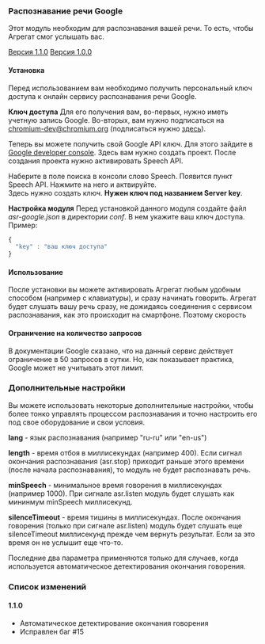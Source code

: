 ### Распознавание речи Google
Этот модуль необходим для распознавания вашей речи. То есть, чтобы Агрегат смог услышать вас.

[Версия 1.1.0](https://bintray.com/artifact/download/uzyovoys/aggregate/com/aggregate/asr-google/1.1.0/asr-google-1.1.0.jar)
[Версия 1.0.0](https://bintray.com/artifact/download/uzyovoys/aggregate/com/aggregate/asr-google/1.0.0/asr-google-1.0.0.jar)

#### Установка
Перед использованием вам необходимо получить персональный ключ доступа к онлайн сервису распознавания речи Google.

**Ключ доступа**
Для его получения вам, во-первых, нужно иметь учетную запись Google. Во-вторых, вам нужно подписаться на chromium-dev@chromium.org (подписаться нужно [здесь](https://groups.google.com/a/chromium.org/forum/?fromgroups#!forum/chromium-dev)).

Теперь вы можете получить свой Google API ключ. Для этого зайдите в [Google developer console](http://cloud.google.com/console). Здесь вам нужно создать проект. После создания проекта нужно активировать Speech API.  

Наберите в поле поиска в консоли слово Speech. Появится пункт Speech API. Нажмите на него и актвируйте.  
Здесь нужно создать ключ. **Нужен ключ под названием Server key**.

**Настройка модуля**
Перед установкой данного модуля создайте файл _asr-google.json_ в директории _conf_. В нем укажите ваш ключ доступа. Пример:

```javascript
{
  "key" : "ваш ключ доступа"
}
```

#### Использование
После установки вы можете активировать Агрегат любым удобным способом (например с клавиатуры), и сразу начинать говорить. Агрегат будет слушать вашу речь сразу, не дожидаясь соединения с сервисом распознавания, как это происходит на смартфоне. Поэтому скорость

#### Ограничение на количество запросов
В документации Google сказано, что на данный сервис действует ограничение в 50 запросов в сутки. Но, как показывает практика, Google может не учитывать этот лимит.

### Дополнительные настройки
Вы можете использовать некоторые дополнительные настройки, чтобы более тонко управлять процессом распознавания и точно настроить его под свое оборудование и свои условия.

**lang** - язык распознавания (например "ru-ru" или "en-us")

**length** - время отбоя в миллисекундах (например 400). Если сигнал окончания распознавания (asr.stop) приходит раньше этого времени (после начала распознавания), то модуль не будет распознавать речь.

**minSpeech** - минимальное время говорения в миллисекундах (например 1000). При сигнале asr.listen модуль будет слушать как мининмум minSpeech миллисекунд.

**silenceTimeout** - время тишины в миллисекундах. После окончания говорения (только при сигнале asr.listen) модуль будет слушать еще silenceTimeout миллисекунд прежде чем вернуть результат. Если за это время он не услышит еще что-то.

Последние два параметра применяются только для случаев, когда используется автоматическое детектирования окончания говорения.

### Список изменений
#### 1.1.0

- Автоматическое детектирование окончания говорения
- Исправлен баг #15